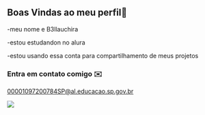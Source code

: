 ## Boas Vindas ao meu perfil👋

-meu nome e B3llauchira

-estou estudandon no alura

-estou usando essa conta para compartilhamento de meus projetos

### Entra em contato comigo ✉️
00001097200784SP@al.educacao.sp.gov.br

![](https://media1.tenor.com/m/kR7OOCL-nroAAAAC/ryo-yamada-thumbs-up.gif)
